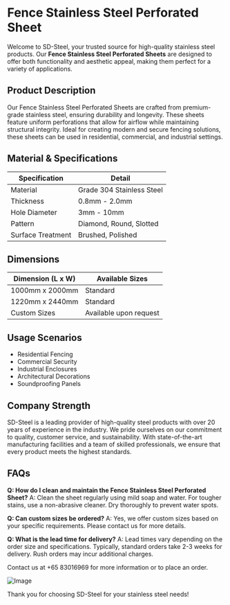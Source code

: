 # Fence Stainless Steel Perforated Sheet

Welcome to SD-Steel, your trusted source for high-quality stainless steel products. Our **Fence Stainless Steel Perforated Sheets** are designed to offer both functionality and aesthetic appeal, making them perfect for a variety of applications.

## Product Description
Our Fence Stainless Steel Perforated Sheets are crafted from premium-grade stainless steel, ensuring durability and longevity. These sheets feature uniform perforations that allow for airflow while maintaining structural integrity. Ideal for creating modern and secure fencing solutions, these sheets can be used in residential, commercial, and industrial settings.

## Material & Specifications
| Specification | Detail |
| --- | --- |
| Material | Grade 304 Stainless Steel |
| Thickness | 0.8mm - 2.0mm |
| Hole Diameter | 3mm - 10mm |
| Pattern | Diamond, Round, Slotted |
| Surface Treatment | Brushed, Polished |

## Dimensions
| Dimension (L x W) | Available Sizes |
| --- | --- |
| 1000mm x 2000mm | Standard |
| 1220mm x 2440mm | Standard |
| Custom Sizes | Available upon request |

## Usage Scenarios
- Residential Fencing
- Commercial Security
- Industrial Enclosures
- Architectural Decorations
- Soundproofing Panels

## Company Strength
SD-Steel is a leading provider of high-quality steel products with over 20 years of experience in the industry. We pride ourselves on our commitment to quality, customer service, and sustainability. With state-of-the-art manufacturing facilities and a team of skilled professionals, we ensure that every product meets the highest standards.

## FAQs
**Q: How do I clean and maintain the Fence Stainless Steel Perforated Sheet?**
A: Clean the sheet regularly using mild soap and water. For tougher stains, use a non-abrasive cleaner. Dry thoroughly to prevent water spots.

**Q: Can custom sizes be ordered?**
A: Yes, we offer custom sizes based on your specific requirements. Please contact us for more details.

**Q: What is the lead time for delivery?**
A: Lead times vary depending on the order size and specifications. Typically, standard orders take 2-3 weeks for delivery. Rush orders may incur additional charges.

Contact us at +65 83016969 for more information or to place an order.

![Image](https://github.com/user-attachments/assets/2567258e-e124-4816-932d-1809bd27ef0b)

Thank you for choosing SD-Steel for your stainless steel needs!